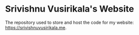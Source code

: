 # Srivishnu Vusirikala's Website

The repository used to store and host the code for my website: https://srivishnuvusirikala.me.
